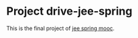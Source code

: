 # Project drive-jee-spring

This is the final project of [jee spring mooc](https://www.fun-mooc.fr/courses/course-v1:Ulille+54005+session02/info).
